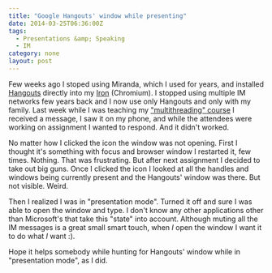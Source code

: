 ```yaml
---
title: "Google Hangouts' window while presenting"
date: 2014-03-25T06:36:00Z
tags:
  - Presentations &amp; Speaking
  - IM
category: none
layout: post
---
```

Few weeks ago I stoped using Miranda, which I used for years, and installed [Hangouts][1] directly into my [Iron][2] (Chromium). I stopped using multiple IM networks few years back and I now use only Hangouts and only with my family. Last week while I was teaching my ["multithreading" course][3] I received a message, I saw it on my phone, and while the attendees were working on assignment I wanted to respond. And it didn't worked.

<!-- excerpt -->

No matter how I clicked the icon the window was not opening. First I thought it's something with focus and browser window I restarted it, few times. Nothing. That was frustrating. But after next assignment I decided to take out big guns. Once I clicked the icon I looked at all the handles and windows being currently present and the Hangouts' window was there. But not visible. Weird.

Then I realized I was in "presentation mode". Turned it off and sure I was able to open the window and type. I don't know any other applications other than Microsoft's that take this "state" into account. Although muting all the IM messages is a great small smart touch, when _I_ open the window I want it to do what _I_ want :).

Hope it helps somebody while hunting for Hangouts' window while in "presentation mode", as I did.

[1]: https://chrome.google.com/webstore/detail/hangouts/nckgahadagoaajjgafhacjanaoiihapd?hl=en
[2]: http://www.srware.net/en/software_srware_iron.php
[3]: http://www.x2develop.com